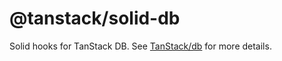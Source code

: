 # @tanstack/solid-db

Solid hooks for TanStack DB. See [TanStack/db](https://github.com/TanStack/db) for more details.
